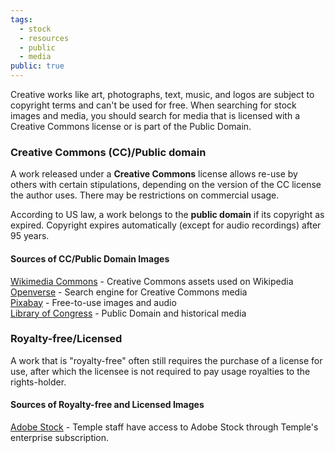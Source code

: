 ```yaml
---
tags:
  - stock
  - resources
  - public
  - media
public: true
---
```

Creative works like art, photographs, text, music, and logos are subject to copyright terms and can't be used for free. When searching for stock images and media, you should search for media that is licensed with a Creative Commons license or is part of the Public Domain.

### Creative Commons (CC)/Public domain

A work released under a **Creative Commons** license allows re-use by others with certain stipulations, depending on the version of the CC license the author uses. There may be restrictions on commercial usage.

According to US law, a work belongs to the **public domain** if its copyright as expired. Copyright expires automatically (except for audio recordings) after 95 years.

#### Sources of CC/Public Domain Images

[Wikimedia Commons](https://commons.wikimedia.org/wiki/Main_Page) - Creative Commons assets used on Wikipedia  
[Openverse](https://openverse.org/) - Search engine for Creative Commons media  
[Pixabay](https://pixabay.com/) - Free-to-use images and audio  
[Library of Congress](https://www.loc.gov/free-to-use/) - Public Domain and historical media

### Royalty-free/Licensed

A work that is "royalty-free" often still requires the purchase of a license for use, after which the licensee is not required to pay usage royalties to the rights-holder.

#### Sources of Royalty-free and Licensed Images

[Adobe Stock](https://stock.adobe.com) - Temple staff have access to Adobe Stock through Temple's enterprise subscription.
